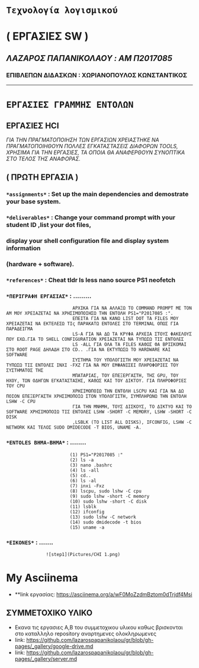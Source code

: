 #               `Τεχνολογία λογισμικού`
#                   ( ΕΡΓΑΣΙΕΣ SW )
##         *ΛΑΖΑΡΟΣ ΠΑΠΑΝΙΚΟΛΑΟΥ : AM Π2017085*
###     ΕΠΙΒΛΕΠΩΝ ΔΙΔΑΣΚΩΝ : ΧΩΡΙΑΝΟΠΟΥΛΟΣ ΚΩΝΣΤΑΝΤΙΚΟΣ

------------------------------------------------------------

#              `ΕΡΓΑΣΙΕΣ ΓΡΑΜΜΗΣ ΕΝΤΟΛΩΝ`

##                 **ΕΡΓΑΣΙΕΣ HCI**


*ΓΙΑ ΤΗΝ ΠΡΑΓΜΑΤΟΠΟΙΗΣΗ ΤΩΝ ΕΡΓΑΣΙΩΝ ΧΡΕΙΑΣΤΗΚΕ ΝΑ ΠΡΑΓΜΑΤΟΠΟΙΗΘΟΥΝ ΠΟΛΛΕΣ ΕΓΚΑΤΑΣΤΑΣΕΙΣ ΔΙΑΦΟΡΩΝ TOOLS, ΧΡΗΣΙΜΑ ΓΙΑ ΤΗΝ ΕΡΓΑΣΙΕΣ,
ΤΑ ΟΠΟΙΑ ΘΑ ΑΝΑΦΕΡΘΟΥΝ ΣΥΝΟΠΤΙΚΑ ΣΤΟ ΤΕΛΟΣ ΤΗΣ ΑΝΑΦΟΡΑΣ.*
##                 ( ΠΡΩΤΗ ΕΡΓΑΣΙΑ )

### `*assignments*` : Set up the main dependencies and demostrate your base system.

### `*deliverables*` : Change your command prompt with your student ID ,list your dot files, 
###                  display your shell configuration file and display system information
###                  (hardware + software).

### `*references*` : Cheat tldr ls less nano source PS1 neofetch

### `*ΠΕΡΙΓΡΑΦΗ ΕΡΓΑΣΙΑΣ*` :  .........
                             ΑΡΧΙΚΑ ΓΙΑ ΝΑ ΑΛΛΑΞΩ ΤΟ COMMAND PROMPT ΜΕ ΤΟΝ ΑΜ ΜΟΥ ΧΡΕΙΑΖΕΤΑΙ ΝΑ ΧΡΗΣΙΜΟΠΟΙΗΣΩ ΤΗΝ ΕΝΤΟΛΗ PS1="P2017085 :".
                             ΕΠΕΙΤΑ ΓΙΑ ΝΑ ΚΑΝΩ LIST DOT ΤΑ FILES ΜΟΥ ΧΡΕΙΑΖΕΤΑΙ ΝΑ ΕΚΤΕΛΕΣΩ ΤΙς ΠΑΡΑΚΑΤΩ ΕΝΤΟΛΕΣ ΣΤΟ TERMINAL ΟΠΩΣ ΓΙΑ ΠΑΡΑΔΕΙΓΜΑ
                             LS-A ΓΙΑ ΝΑ ΔΩ ΤΑ ΚΡΥΦΑ ΑΡΧΕΙΑ ΣΤΟΥΣ ΦΑΚΕΛΟΥΣ ΠΟΥ ΕΧΩ.ΓΙΑ ΤΟ SHELL CONFIGURATION ΧΡΕΙΑΖΕΤΑΙ ΝΑ ΤΥΠΩΣΩ ΤΙΣ ΕΝΤΟΛΕΣ
                             LS -ALL ΓΙΑ ΟΛΑ ΤΑ FILES ΚΑΘΩΣ ΘΑ ΒΡΙΣΚΟΜΑΙ ΣΤΟ ROOT PAGE ΔΗΛΑΔΗ ΣΤΟ CD.. .ΓΙΑ ΝΑ ΕΚΤΥΠΩΣΩ ΤΟ HARDWARE ΚΑΙ SOFTWARE
                             ΣΥΣΤΗΜΑ ΤΟΥ ΥΠΟΛΟΓΙΣΤΗ ΜΟΥ ΧΡΕΙΑΖΕΤΑΙ ΝΑ ΤΥΠΩΣΩ ΤΙΣ ΕΝΤΟΛΕΣ INXI -FXZ ΓΙΑ ΝΑ ΜΟΥ ΕΜΦΑΝΙΣΕΙ ΠΛΗΡΟΦΟΡΙΕΣ ΤΟΥ ΣΥΣΤΗΜΑΤΟΣ ΤΗΣ
                             ΜΠΑΤΑΡΙΑΣ, ΤΟΥ ΕΠΕΞΕΡΓΑΣΤΗ, ΤΗΣ GPU, ΤΟΥ ΗΧΟΥ, ΤΩΝ ΟΔΗΓΩΝ ΕΓΚΑΤΑΣΤΑΣΗΣ, ΚΑΘΩΣ ΚΑΙ ΤΟΥ ΔΙΚΤΟΥ. ΓΙΑ ΠΛΗΡΟΦΟΡΙΕΣ ΤΟΥ CPU
                             ΧΡΗΣΙΜΟΠΟΙΩ ΤΗΝ ΕΝΤΟΛΗ LSCPU ΚΑΙ ΓΙΑ ΝΑ ΔΩ ΠΟΙΟΝ ΕΠΕΞΕΡΓΑΣΤΗ ΧΡΗΣΙΜΟΠΟΙΩ ΣΤΟΝ ΥΠΟΛΟΓΙΣΤΗ, ΣΥΜΠΛΗΡΩΝΩ ΤΗΝ ΕΝΤΟΛΗ LSHW -C CPU
                             ΓΙΑ ΤΗΝ ΜΝΗΜΗ, ΤΟΥΣ ΔΙΣΚΟΥΣ, ΤΟ ΔΙΚΤΥΟ ΚΑΙ ΤΟ SOFTWARE ΧΡΗΣΙΜΟΠΟΙΩ ΤΙΣ ΕΝΤΟΛΕΣ LSHW -SHORT -C MEMORY, LSHW -SHORT -C DISK
                             ,LSBLK (TO LIST ALL DISKS), IFCONFIG, LSHW -C NETWORK ΚΑΙ ΤΕΛΟΣ SUDO DMIDECODE -T BIOS, UNAME -A.


### `*ENTOLES BHMA-BHMA*` : ........
                            (1) PS1="P2017085 :"
                            (2) ls -a
                            (3) nano .bashrc
                            (4) ls -all
                            (5) cd..
                            (6) ls -al
                            (7) inxi -Fxz
                            (8) lscpu, sudo lshw -C cpu
                            (9) sudo lshw -short -C memory
                            (10) sudo lshw -short -C disk
                            (11) lsblk
                            (12) ifconfig
                            (13) sudo lshw -C network
                            (14) sudo dmidecode -t bios
                            (15) uname -a


###  `*EIKONES*` : .......
                   ![step1](Pictures/CHI 1.png)
                  


# My Asciinema

* **link εργασίας: https://asciinema.org/a/wF0MoZzdmBztom0dTrjdf4Msi


## ΣΥΜΜΕΤΟΧΙΚΟ ΥΛΙΚΟ

* Εκανα τις εργασιες Α,Β του συμμετοχικου υλικου καθως βρισκονται στο καταλληλο repository αναρτημενες ολοκληρωμενες
* link: https://github.com/lazarospapanikolaou/gr/blob/gh-pages/_gallery/google-drive.md
* link: https://github.com/lazarospapanikolaou/gr/blob/gh-pages/_gallery/server.md
